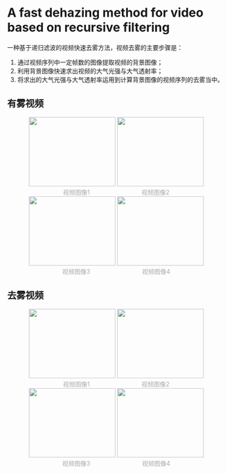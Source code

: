 # A fast dehazing method for video based on recursive filtering
一种基于递归滤波的视频快速去雾方法，视频去雾的主要步骤是：
1. 通过视频序列中一定帧数的图像提取视频的背景图像；
2. 利用背景图像快速求出视频的大气光强与大气透射率；
3. 将求出的大气光强与大气透射率运用到计算背景图像的视频序列的去雾当中。
## 有雾视频
<div align="center">
   <img src="https://user-images.githubusercontent.com/80933553/178894951-ce8c91d4-34f3-4abe-9deb-001743252e89.jpg" width=200 height=160> <img src="https://user-images.githubusercontent.com/80933553/178894958-8ee759e3-14b8-412d-91be-585ea28dfe80.jpg" width=200 height=160>
   </div>
<div align="center">
   <font color="AAAAAA">视频图像1</font>
	 &emsp;&emsp;&emsp;&emsp;&emsp;&emsp;&emsp;&emsp;
	 <font color="AAAAAA">视频图像2</font>
   </div>
<div align="center">
   <img src="https://user-images.githubusercontent.com/80933553/178894964-76476698-f7fc-4d34-9076-1c9b92f89258.jpg" width=200 height=160> <img src="https://user-images.githubusercontent.com/80933553/178894969-9a06cc5e-b7df-481b-a49b-d31cbb5b1586.jpg" width=200 height=160>
   </div>
<div align="center">
   <font color="AAAAAA">视频图像3</font>
	 &emsp;&emsp;&emsp;&emsp;&emsp;&emsp;&emsp;&emsp;
	 <font color="AAAAAA">视频图像4</font>
   </div>

## 去雾视频
<div align="center">
   <img src="https://user-images.githubusercontent.com/80933553/178895338-34b8a4d2-fcd9-477e-a67b-23c186f09738.jpg" width=200 height=160> <img src="https://user-images.githubusercontent.com/80933553/178895350-80eed791-e051-48d3-bba8-9b431cfd6d70.jpg" width=200 height=160>
   </div>
<div align="center">
   <font color="AAAAAA">视频图像1</font>
	 &emsp;&emsp;&emsp;&emsp;&emsp;&emsp;&emsp;&emsp;
	 <font color="AAAAAA">视频图像2</font>
   </div>
<div align="center">
   <img src="https://user-images.githubusercontent.com/80933553/178895356-ec1bc459-b34b-44ce-99ac-73d57f17368b.jpg" width=200 height=160> <img src="https://user-images.githubusercontent.com/80933553/178895362-3d0c9b8f-1d92-4309-8fae-3323728df1e6.jpg" width=200 height=160>
   </div>
<div align="center">
   <font color="AAAAAA">视频图像3</font>
	 &emsp;&emsp;&emsp;&emsp;&emsp;&emsp;&emsp;&emsp;
	 <font color="AAAAAA">视频图像4</font>
   </div>
